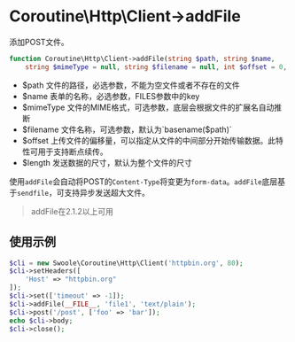 # Coroutine\Http\Client->addFile

添加POST文件。
```php
function Coroutine\Http\Client->addFile(string $path, string $name,
	string $mimeType = null, string $filename = null, int $offset = 0, int $length = 0)
```

* $path 文件的路径，必选参数，不能为空文件或者不存在的文件
* $name 表单的名称，必选参数，FILES参数中的key
* $mimeType 文件的MIME格式，可选参数，底层会根据文件的扩展名自动推断
* $filename 文件名称，可选参数，默认为`basename($path)`
* $offset 上传文件的偏移量，可以指定从文件的中间部分开始传输数据。此特性可用于支持断点续传。
* $length 发送数据的尺寸，默认为整个文件的尺寸

使用`addFile`会自动将POST的`Content-Type`将变更为`form-data`。`addFile`底层基于`sendfile`，可支持异步发送超大文件。

> addFile在2.1.2以上可用

使用示例
----
```php
$cli = new Swoole\Coroutine\Http\Client('httpbin.org', 80);
$cli->setHeaders([
    'Host' => "httpbin.org"
]);
$cli->set(['timeout' => -1]);
$cli->addFile(__FILE__, 'file1', 'text/plain');
$cli->post('/post', ['foo' => 'bar']);
echo $cli->body;
$cli->close();
```